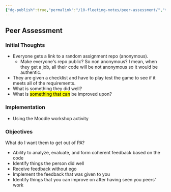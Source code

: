 ```yaml
---
{"dg-publish":true,"permalink":"/10-fleeting-notes/peer-assessment/","tags":["🌱"],"noteIcon":"","created":"2024.08.29 17:17","updated":"2024.09.09 16:17"}
---
```



## Peer Assessment

### Initial Thoughts

-   Everyone gets a link to a random assignment repo (anonymous).
    -   Make everyone's repo public? So non anonymous? I mean, when they get a job, all their code will be not anonymous so it would be authentic.
-   They are given a checklist and have to play test the game to see if it meets all of the requirements.
-   What is something they did well?
-   What is <mark class="hltr-orange">something that can</mark> be improved upon?

### Implementation

-   Using the Moodle workshop activity

### Objectives

What do I want them to get out of PA?

-   Ability to analyze, evaluate, and form coherent feedback based on the code
-   Identify things the person did well
-   Receive feedback without ego
-   Implement the feedback that was given to you
-   Identify things that you can improve on after having seen you peers' work
